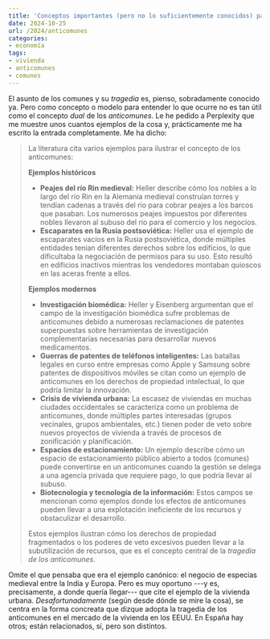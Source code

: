 ```yaml
---
title: 'Conceptos importantes (pero no lo suficientemente conocidos) para entender lo que ocurre hoy: los anticomunes'
date: 2024-10-25
url: /2024/anticomunes
categories:
- economía
tags:
- vivienda
- anticomunes
- comunes
---
```


El asunto de los comunes y su _tragedia_ es, pienso, sobradamente conocido ya. Pero como concepto o modelo para entender lo que ocurre no es tan útil como el concepto _dual_ de los _anticomunes_. Le he pedido a Perplexity que me muestre unos cuantos ejemplos de la cosa y, prácticamente me ha escrito la entrada completamente. Me ha dicho:

> La literatura cita varios ejemplos para ilustrar el concepto de los anticomunes:
>
> **Ejemplos históricos**
> - **Peajes del río Rin medieval:** Heller describe cómo los nobles a lo largo del río Rin en la Alemania medieval construían torres y tendían cadenas a través del río para cobrar peajes a los barcos que pasaban. Los numerosos peajes impuestos por diferentes nobles llevaron al subuso del río para el comercio y los negocios.
> - **Escaparates en la Rusia postsoviética:** Heller usa el ejemplo de escaparates vacíos en la Rusia postsoviética, donde múltiples entidades tenían diferentes derechos sobre los edificios, lo que dificultaba la negociación de permisos para su uso. Esto resultó en edificios inactivos mientras los vendedores montaban quioscos en las aceras frente a ellos.
>
> **Ejemplos modernos**
> - **Investigación biomédica:** Heller y Eisenberg argumentan que el campo de la investigación biomédica sufre problemas de anticomunes debido a numerosas reclamaciones de patentes superpuestas sobre herramientas de investigación complementarias necesarias para desarrollar nuevos medicamentos.
> - **Guerras de patentes de teléfonos inteligentes:** Las batallas legales en curso entre empresas como Apple y Samsung sobre patentes de dispositivos móviles se citan como un ejemplo de anticomunes en los derechos de propiedad intelectual, lo que podría limitar la innovación.
> - **Crisis de vivienda urbana:** La escasez de viviendas en muchas ciudades occidentales se caracteriza como un problema de anticomunes, donde múltiples partes interesadas (grupos vecinales, grupos ambientales, etc.) tienen poder de veto sobre nuevos proyectos de vivienda a través de procesos de zonificación y planificación.
> - **Espacios de estacionamiento:** Un ejemplo describe cómo un espacio de estacionamiento público abierto a todos (comunes) puede convertirse en un anticomunes cuando la gestión se delega a una agencia privada que requiere pago, lo que podría llevar al subuso.
> - **Biotecnología y tecnología de la información:** Estos campos se mencionan como ejemplos donde los efectos de anticomunes pueden llevar a una explotación ineficiente de los recursos y obstaculizar el desarrollo.
>
> Estos ejemplos ilustran cómo los derechos de propiedad fragmentados o los poderes de veto excesivos pueden llevar a la subutilización de recursos, que es el concepto central de la _tragedia de los anticomunes_.

Omite el que pensaba que era el ejemplo canónico: el negocio de especias medieval entre la India y Europa. Pero es muy oportuno ---y es, precisamente, a donde quería llegar--- que cite el ejemplo de la vivienda urbana. _Desafortunadamente_ (según desde dónde se mire la cosa), se centra en la forma concreata que dizque adopta la tragedia de los anticomunes en el mercado de la vivienda en los EEUU. En España hay otros; están relacionados, sí, pero son distintos.

